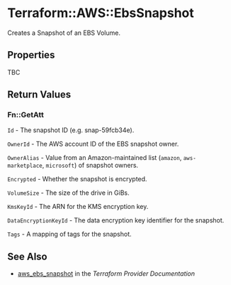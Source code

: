 # Terraform::AWS::EbsSnapshot

Creates a Snapshot of an EBS Volume.

## Properties

TBC

## Return Values

### Fn::GetAtt

`Id` - The snapshot ID (e.g. snap-59fcb34e).

`OwnerId` - The AWS account ID of the EBS snapshot owner.

`OwnerAlias` - Value from an Amazon-maintained list (`amazon`, `aws-marketplace`, `microsoft`) of snapshot owners.

`Encrypted` - Whether the snapshot is encrypted.

`VolumeSize` - The size of the drive in GiBs.

`KmsKeyId` - The ARN for the KMS encryption key.

`DataEncryptionKeyId` - The data encryption key identifier for the snapshot.

`Tags` - A mapping of tags for the snapshot.

## See Also

* [aws_ebs_snapshot](https://www.terraform.io/docs/providers/aws/r/ebs_snapshot.html) in the _Terraform Provider Documentation_